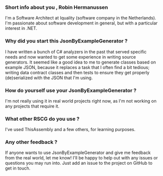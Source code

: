 
### Short info about you , Robin Hermanussen
I'm a Software Architect at Iquality (software company in the Netherlands). I'm passionate about software development in general, but with a particular interest in .NET.

### Why did you start this JsonByExampleGenerator ?
I have written a bunch of C# analyzers in the past that served specific needs and now wanted to get some experience in writing source generators. It seemed like a good idea to me to generate classes based on example JSON, because it replaces a task that I often find a bit tedious; writing data contract classes and then tests to ensure they get properly (de)serialized with the JSON that I'm using.

### How do yourself use your JsonByExampleGenerator ?
I'm not really using it in real world projects right now, as I'm not working on any projects that require it.

### What other RSCG do you use ?
I've used ThisAssembly and a few others, for learning purposes.

### Any other feedback ?
If anyone wants to use JsonByExampleGenerator and give me feedback from the real world, let me know! I'll be happy to help out with any issues or questions you may run into. Just add an issue to the project on GitHub to get in touch.

